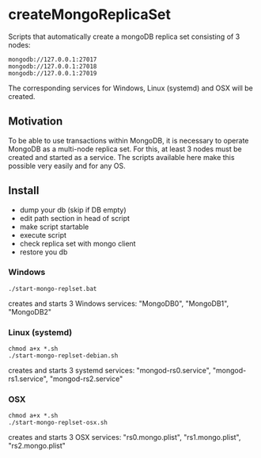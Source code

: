 # createMongoReplicaSet
Scripts that automatically create a mongoDB replica set consisting of 3 nodes:

```
mongodb://127.0.0.1:27017
mongodb://127.0.0.1:27018
mongodb://127.0.0.1:27019
```

The corresponding services for Windows, Linux (systemd) and OSX will be created.

## Motivation

To be able to use transactions within MongoDB, it is necessary to operate MongoDB as a multi-node replica set. For this, at least 3 nodes must be created and started as a service. The scripts available here make this possible very easily and for any OS.

## Install

* dump your db (skip if DB empty)
* edit path section in head of script
* make script startable
* execute script
* check replica set with mongo client
* restore you db

### Windows

```shell
./start-mongo-replset.bat
```

creates and starts 3 Windows services: "MongoDB0", "MongoDB1", "MongoDB2"
### Linux (systemd)

```shell
chmod a+x *.sh
./start-mongo-replset-debian.sh
```

creates and starts 3 systemd services: "mongod-rs0.service", "mongod-rs1.service", "mongod-rs2.service" 


### OSX

```shell
chmod a+x *.sh
./start-mongo-replset-osx.sh
```

creates and starts 3 OSX services: "rs0.mongo.plist", "rs1.mongo.plist", "rs2.mongo.plist"